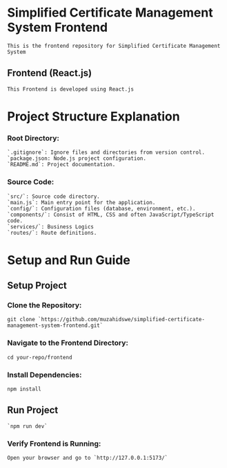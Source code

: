 # Simplified Certificate Management System Frontend
```
This is the frontend repository for Simplified Certificate Management System
```

## Frontend (React.js)
```
This Frontend is developed using React.js
```

# Project Structure Explanation

### Root Directory:

```
`.gitignore`: Ignore files and directories from version control.
`package.json: Node.js project configuration.
`README.md`: Project documentation.
```

### Source Code:
```
`src/`: Source code directory.
`main.js`: Main entry point for the application.
`config/`: Configuration files (database, environment, etc.).
`components/`: Consist of HTML, CSS and often JavaScript/TypeScript code.
`services/`: Business Logics
`routes/`: Route definitions.
```

# Setup and Run Guide

## Setup Project 

### Clone the Repository:
```
git clone `https://github.com/muzahidswe/simplified-certificate-management-system-frontend.git`
```

### Navigate to the Frontend Directory:
```
cd your-repo/frontend
```

### Install Dependencies:
```
npm install
```

## Run Project
```
`npm run dev`
```

### Verify Frontend is Running:
```
Open your browser and go to `http://127.0.0.1:5173/`
```